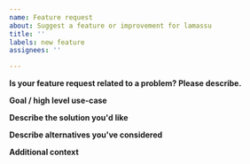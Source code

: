 ```yaml
---
name: Feature request
about: Suggest a feature or improvement for lamassu
title: ''
labels: new feature
assignees: ''

---
```


**Is your feature request related to a problem? Please describe.**
<!-- A clear and concise description of what the problem is. Ex. I'm always frustrated when [...] -->

**Goal / high level use-case**
<!-- Describe the the goal, high level use-case this is is part of. -->

**Describe the solution you'd like**
<!-- A clear and concise description of what you want to happen. -->

**Describe alternatives you've considered**
<!-- A clear and concise description of any alternative solutions or features you've considered. -->

**Additional context**
<!-- Add any other context or screenshots about the feature request here. -->